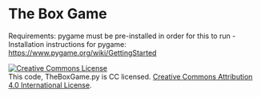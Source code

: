 # The Box Game
Requirements: pygame must be pre-installed in order for this to run
  -Installation instructions for pygame: https://www.pygame.org/wiki/GettingStarted


<a rel="license" href="http://creativecommons.org/licenses/by/4.0/"><img alt="Creative Commons License" style="border-width:0" src="https://i.creativecommons.org/l/by/4.0/88x31.png" /></a><br />This code, TheBoxGame.py is CC licensed. <a rel="license" href="http://creativecommons.org/licenses/by/4.0/">Creative Commons Attribution 4.0 International License</a>.

